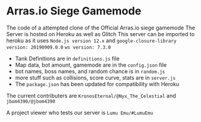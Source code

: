 # Arras.io Siege Gamemode

The code  of a attempted clone of the Official Arras.io siege gamemode
The Server is hosted on Heroku as well as Glitch
This server can be imported to heroku as it uses `Node.js version 12.x` and `google-closure-library version: 20190909.0.0`
`ws version: 7.3.0`


- Tank Definitions are in `definitions.js` file
- Map data, bot amount, gamemode are in the `config.json` file
- bot names, boss names, and random chance is in `random.js`
- more stuff such as collisions, score curve, stats are in `server.js`
- The `package.json` has been updated for compatibility with Heroku

The current contributers are `KronosEternal/@Nyx_The_Celestial` and `jbom4390/@jbom4390`

A project viewer who tests our server is `Lumu Emu/#LumuEmu`